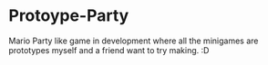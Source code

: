 # Protoype-Party
Mario Party like game in development where all the minigames are prototypes myself and a friend want to try making.
:D
